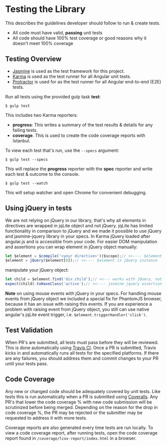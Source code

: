 # Testing the Library

This describes the guidelines developer should follow to run & create tests.

- All code must have valid, **passing** unit tests
- All code should have 100% test coverage or good reasons why it doesn't meet 100% coverage

## Testing Overview

- [Jasmine](http://jasmine.github.io/) is used as the test framework for this project.
- [Karma](http://karma-runner.github.io) is used as the test runner for all Angular unit tests.
- [Protractor](https://angular.github.io/protractor/#/) is used for as the test runner for all Angular end-to-end (E2E) tests.

Run all tests using the provided gulp task **test**:

```shell
$ gulp test
```

This includes two Karma reporters:
 - **progress**: This writes a summary of the test results & details for any failing tests.
 - **coverage**. This is used to create the code coverage reports with Istanbul.

To view each test that's run, use the `--specs` argument:

```shell
$ gulp test --specs
```

This will replace the **progress** reporter with the **spec** reporter and write each test & outcome to the console.
```shell
$ gulp test --watch
```
This will setup watcher and open Chrome for convenient debugging.

## Using jQuery in tests
We are not relying on jQuery in our library, that's why all elements in directives are wrapped in jqLite object and not jQuery. jqLite has limited functionality in comparison to jQuery and we made it possible to use jQuery and jasmine-jquery library in your specs.
In Karma jQuery loaded after angular.js and is accessible from your code. For easier DOM manipulation and assertions you can wrap element in jQuery object manually:
```javascript
let $element = $compile('<your directive>')($scope);// <<---- $element is jqLite instance
$element = jQuery($element[0]);// <<---- $element is jQuery instance
```
manipulate your jQuery object:
```javascript
let child = $element.find('div.child');// <<--- works with jQuery, not works with jqLite
expect(child).toHaveClass('active');// <<---- jasmine-jquery assertion
```
**Note** on using mouse events with jQuery in your specs. For handling mouse events from jQuery object we included a special fix for PhantomJS browser, because it has an issue with raising this events. If you are experience a problem with raising event from jQuery object, you still can use native angular's jqLite event trigger, i.e. `$element.triggerHandler('click')`.

## Test Validation

When PR's are submitted, all tests must pass before they will be reviewed. This is done automatically using [Travis CI](https://travis-ci.org). Once a PR is submitted, Travis kicks in and automatically runs all tests for the specified platforms. If there are any failures, you should address them and commit changes to your PR until your tests pass.

## Code Coverage

Any new or changed code should be adequately covered by unit tests. Like tests this is run automatically when a PR is submitted using [Coveralls](https://coveralls.io/). Any PR's that lower the code coverage % with new code submission will be scrutinized before being merged. Depending on the reason for the drop in code coverage %, the PR may be rejected or the submitter may be requested to address it with more tests.

Coverage reports are also generated every time tests are run locally. To view a code coverage report, after running tests, open the code coverage report found in `/coverage/lcov-report/index.html` in a browser.